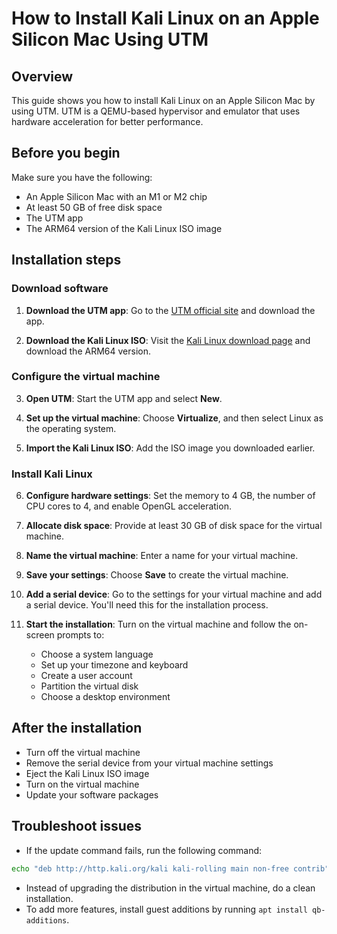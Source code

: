 # How to Install Kali Linux on an Apple Silicon Mac Using UTM

## Overview

This guide shows you how to install Kali Linux on an Apple Silicon Mac by using UTM. UTM is a QEMU-based hypervisor and emulator that uses hardware acceleration for better performance.

## Before you begin

Make sure you have the following:

- An Apple Silicon Mac with an M1 or M2 chip
- At least 50 GB of free disk space
- The UTM app
- The ARM64 version of the Kali Linux ISO image

## Installation steps

### Download software

1. **Download the UTM app**: Go to the [UTM official site](https://mac.getutm.app/) and download the app.

2. **Download the Kali Linux ISO**: Visit the [Kali Linux download page](https://www.kali.org/get-kali/) and download the ARM64 version.

### Configure the virtual machine

3. **Open UTM**: Start the UTM app and select **New**.

4. **Set up the virtual machine**: Choose **Virtualize**, and then select Linux as the operating system.

5. **Import the Kali Linux ISO**: Add the ISO image you downloaded earlier.

### Install Kali Linux

6. **Configure hardware settings**: Set the memory to 4 GB, the number of CPU cores to 4, and enable OpenGL acceleration.

7. **Allocate disk space**: Provide at least 30 GB of disk space for the virtual machine.

8. **Name the virtual machine**: Enter a name for your virtual machine.

9. **Save your settings**: Choose **Save** to create the virtual machine.

10. **Add a serial device**: Go to the settings for your virtual machine and add a serial device. You'll need this for the installation process.

11. **Start the installation**: Turn on the virtual machine and follow the on-screen prompts to:
    - Choose a system language
    - Set up your timezone and keyboard
    - Create a user account
    - Partition the virtual disk
    - Choose a desktop environment

## After the installation

- Turn off the virtual machine
- Remove the serial device from your virtual machine settings
- Eject the Kali Linux ISO image
- Turn on the virtual machine
- Update your software packages

## Troubleshoot issues

- If the update command fails, run the following command:

```bash
echo "deb http://http.kali.org/kali kali-rolling main non-free contrib" > /etc/apt/sources.list
```

- Instead of upgrading the distribution in the virtual machine, do a clean installation.
- To add more features, install guest additions by running `apt install qb-additions`.
